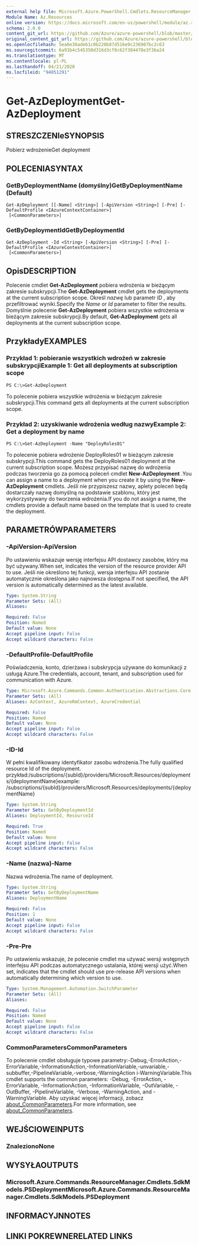 ```yaml
---
external help file: Microsoft.Azure.PowerShell.Cmdlets.ResourceManager.dll-Help.xml
Module Name: Az.Resources
online version: https://docs.microsoft.com/en-us/powershell/module/az.resources/get-azdeployment
schema: 2.0.0
content_git_url: https://github.com/Azure/azure-powershell/blob/master/src/Resources/Resources/help/Get-AzDeployment.md
original_content_git_url: https://github.com/Azure/azure-powershell/blob/master/src/Resources/Resources/help/Get-AzDeployment.md
ms.openlocfilehash: 5ea6e36adeb1c0b220b87d516e9c236907bc2c63
ms.sourcegitcommit: 6a91b4c545350d316d3cf8c62f384478e3f3ba24
ms.translationtype: MT
ms.contentlocale: pl-PL
ms.lasthandoff: 04/21/2020
ms.locfileid: "94051291"
---
```

# <span data-ttu-id="35295-101">Get-AzDeployment</span><span class="sxs-lookup"><span data-stu-id="35295-101">Get-AzDeployment</span></span>

## <span data-ttu-id="35295-102">STRESZCZENIe</span><span class="sxs-lookup"><span data-stu-id="35295-102">SYNOPSIS</span></span>
<span data-ttu-id="35295-103">Pobierz wdrożenie</span><span class="sxs-lookup"><span data-stu-id="35295-103">Get deployment</span></span>

## <span data-ttu-id="35295-104">POLECENIA</span><span class="sxs-lookup"><span data-stu-id="35295-104">SYNTAX</span></span>

### <span data-ttu-id="35295-105">GetByDeploymentName (domyślny)</span><span class="sxs-lookup"><span data-stu-id="35295-105">GetByDeploymentName (Default)</span></span>
```
Get-AzDeployment [[-Name] <String>] [-ApiVersion <String>] [-Pre] [-DefaultProfile <IAzureContextContainer>]
 [<CommonParameters>]
```

### <span data-ttu-id="35295-106">GetByDeploymentId</span><span class="sxs-lookup"><span data-stu-id="35295-106">GetByDeploymentId</span></span>
```
Get-AzDeployment -Id <String> [-ApiVersion <String>] [-Pre] [-DefaultProfile <IAzureContextContainer>]
 [<CommonParameters>]
```

## <span data-ttu-id="35295-107">Opis</span><span class="sxs-lookup"><span data-stu-id="35295-107">DESCRIPTION</span></span>
<span data-ttu-id="35295-108">Polecenie cmdlet **Get-AzDeployment** pobiera wdrożenia w bieżącym zakresie subskrypcji.</span><span class="sxs-lookup"><span data-stu-id="35295-108">The **Get-AzDeployment** cmdlet gets the deployments at the current subscription scope.</span></span>
<span data-ttu-id="35295-109">Określ *nazwę* lub parametr *ID* , aby przefiltrować wyniki.</span><span class="sxs-lookup"><span data-stu-id="35295-109">Specify the *Name* or *Id* parameter to filter the results.</span></span>
<span data-ttu-id="35295-110">Domyślnie polecenie **Get-AzDeployment** pobiera wszystkie wdrożenia w bieżącym zakresie subskrypcji.</span><span class="sxs-lookup"><span data-stu-id="35295-110">By default, **Get-AzDeployment** gets all deployments at the current subscription scope.</span></span>

## <span data-ttu-id="35295-111">Przykłady</span><span class="sxs-lookup"><span data-stu-id="35295-111">EXAMPLES</span></span>

### <span data-ttu-id="35295-112">Przykład 1: pobieranie wszystkich wdrożeń w zakresie subskrypcji</span><span class="sxs-lookup"><span data-stu-id="35295-112">Example 1: Get all deployments at subscription scope</span></span>
```
PS C:\>Get-AzDeployment
```

<span data-ttu-id="35295-113">To polecenie pobiera wszystkie wdrożenia w bieżącym zakresie subskrypcji.</span><span class="sxs-lookup"><span data-stu-id="35295-113">This command gets all deployments at the current subscription scope.</span></span>

### <span data-ttu-id="35295-114">Przykład 2: uzyskiwanie wdrożenia według nazwy</span><span class="sxs-lookup"><span data-stu-id="35295-114">Example 2: Get a deployment by name</span></span>
```
PS C:\>Get-AzDeployment -Name "DeployRoles01"
```

<span data-ttu-id="35295-115">To polecenie pobiera wdrożenie DeployRoles01 w bieżącym zakresie subskrypcji.</span><span class="sxs-lookup"><span data-stu-id="35295-115">This command gets the DeployRoles01 deployment at the current subscription scope.</span></span>
<span data-ttu-id="35295-116">Możesz przypisać nazwę do wdrożenia podczas tworzenia go za pomocą poleceń cmdlet **New-AzDeployment** .</span><span class="sxs-lookup"><span data-stu-id="35295-116">You can assign a name to a deployment when you create it by using the **New-AzDeployment** cmdlets.</span></span>
<span data-ttu-id="35295-117">Jeśli nie przypiszesz nazwy, aplety poleceń będą dostarczały nazwę domyślną na podstawie szablonu, który jest wykorzystywany do tworzenia wdrożenia.</span><span class="sxs-lookup"><span data-stu-id="35295-117">If you do not assign a name, the cmdlets provide a default name based on the template that is used to create the deployment.</span></span>

## <span data-ttu-id="35295-118">PARAMETRÓW</span><span class="sxs-lookup"><span data-stu-id="35295-118">PARAMETERS</span></span>

### <span data-ttu-id="35295-119">-ApiVersion</span><span class="sxs-lookup"><span data-stu-id="35295-119">-ApiVersion</span></span>
<span data-ttu-id="35295-120">Po ustawieniu wskazuje wersję interfejsu API dostawcy zasobów, który ma być używany.</span><span class="sxs-lookup"><span data-stu-id="35295-120">When set, indicates the version of the resource provider API to use.</span></span>
<span data-ttu-id="35295-121">Jeśli nie określono tej funkcji, wersja interfejsu API zostanie automatycznie określona jako najnowsza dostępna.</span><span class="sxs-lookup"><span data-stu-id="35295-121">If not specified, the API version is automatically determined as the latest available.</span></span>

```yaml
Type: System.String
Parameter Sets: (All)
Aliases:

Required: False
Position: Named
Default value: None
Accept pipeline input: False
Accept wildcard characters: False
```

### <span data-ttu-id="35295-122">-DefaultProfile</span><span class="sxs-lookup"><span data-stu-id="35295-122">-DefaultProfile</span></span>
<span data-ttu-id="35295-123">Poświadczenia, konto, dzierżawa i subskrypcja używane do komunikacji z usługą Azure.</span><span class="sxs-lookup"><span data-stu-id="35295-123">The credentials, account, tenant, and subscription used for communication with Azure.</span></span>

```yaml
Type: Microsoft.Azure.Commands.Common.Authentication.Abstractions.Core.IAzureContextContainer
Parameter Sets: (All)
Aliases: AzContext, AzureRmContext, AzureCredential

Required: False
Position: Named
Default value: None
Accept pipeline input: False
Accept wildcard characters: False
```

### <span data-ttu-id="35295-124">-ID</span><span class="sxs-lookup"><span data-stu-id="35295-124">-Id</span></span>
<span data-ttu-id="35295-125">W pełni kwalifikowany identyfikator zasobu wdrożenia.</span><span class="sxs-lookup"><span data-stu-id="35295-125">The fully qualified resource Id of the deployment.</span></span>
<span data-ttu-id="35295-126">przykład:/subscriptions/{subId}/providers/Microsoft.Resources/deployments/{deploymentName}</span><span class="sxs-lookup"><span data-stu-id="35295-126">example: /subscriptions/{subId}/providers/Microsoft.Resources/deployments/{deploymentName}</span></span>

```yaml
Type: System.String
Parameter Sets: GetByDeploymentId
Aliases: DeploymentId, ResourceId

Required: True
Position: Named
Default value: None
Accept pipeline input: False
Accept wildcard characters: False
```

### <span data-ttu-id="35295-127">-Name (nazwa)</span><span class="sxs-lookup"><span data-stu-id="35295-127">-Name</span></span>
<span data-ttu-id="35295-128">Nazwa wdrożenia.</span><span class="sxs-lookup"><span data-stu-id="35295-128">The name of deployment.</span></span>

```yaml
Type: System.String
Parameter Sets: GetByDeploymentName
Aliases: DeploymentName

Required: False
Position: 1
Default value: None
Accept pipeline input: False
Accept wildcard characters: False
```

### <span data-ttu-id="35295-129">-Pre</span><span class="sxs-lookup"><span data-stu-id="35295-129">-Pre</span></span>
<span data-ttu-id="35295-130">Po ustawieniu wskazuje, że polecenie cmdlet ma używać wersji wstępnych interfejsu API podczas automatycznego ustalania, której wersji użyć.</span><span class="sxs-lookup"><span data-stu-id="35295-130">When set, indicates that the cmdlet should use pre-release API versions when automatically determining which version to use.</span></span>

```yaml
Type: System.Management.Automation.SwitchParameter
Parameter Sets: (All)
Aliases:

Required: False
Position: Named
Default value: None
Accept pipeline input: False
Accept wildcard characters: False
```

### <span data-ttu-id="35295-131">CommonParameters</span><span class="sxs-lookup"><span data-stu-id="35295-131">CommonParameters</span></span>
<span data-ttu-id="35295-132">To polecenie cmdlet obsługuje typowe parametry:-Debug,-ErrorAction,-ErrorVariable,-InformationAction,-InformationVariable,-unvariable,-subbuffer,-PipelineVariable,-verbose,-WarningAction i-WarningVariable.</span><span class="sxs-lookup"><span data-stu-id="35295-132">This cmdlet supports the common parameters: -Debug, -ErrorAction, -ErrorVariable, -InformationAction, -InformationVariable, -OutVariable, -OutBuffer, -PipelineVariable, -Verbose, -WarningAction, and -WarningVariable.</span></span> <span data-ttu-id="35295-133">Aby uzyskać więcej informacji, zobacz [about_CommonParameters](http://go.microsoft.com/fwlink/?LinkID=113216).</span><span class="sxs-lookup"><span data-stu-id="35295-133">For more information, see [about_CommonParameters](http://go.microsoft.com/fwlink/?LinkID=113216).</span></span>

## <span data-ttu-id="35295-134">WEJŚCIOWE</span><span class="sxs-lookup"><span data-stu-id="35295-134">INPUTS</span></span>

### <span data-ttu-id="35295-135">Znaleziono</span><span class="sxs-lookup"><span data-stu-id="35295-135">None</span></span>

## <span data-ttu-id="35295-136">WYSYŁA</span><span class="sxs-lookup"><span data-stu-id="35295-136">OUTPUTS</span></span>

### <span data-ttu-id="35295-137">Microsoft.Azure.Commands.ResourceManager.Cmdlets.SdkModels.PSDeployment</span><span class="sxs-lookup"><span data-stu-id="35295-137">Microsoft.Azure.Commands.ResourceManager.Cmdlets.SdkModels.PSDeployment</span></span>

## <span data-ttu-id="35295-138">INFORMACYJN</span><span class="sxs-lookup"><span data-stu-id="35295-138">NOTES</span></span>

## <span data-ttu-id="35295-139">LINKI POKREWNE</span><span class="sxs-lookup"><span data-stu-id="35295-139">RELATED LINKS</span></span>
